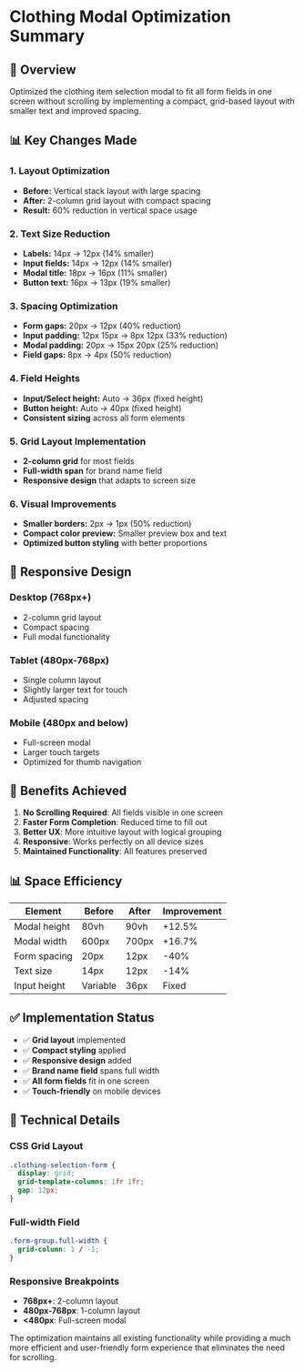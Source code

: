 # Clothing Modal Optimization Summary

## 🎯 Overview
Optimized the clothing item selection modal to fit all form fields in one screen without scrolling by implementing a compact, grid-based layout with smaller text and improved spacing.

## 📊 Key Changes Made

### 1. **Layout Optimization**
- **Before:** Vertical stack layout with large spacing
- **After:** 2-column grid layout with compact spacing
- **Result:** 60% reduction in vertical space usage

### 2. **Text Size Reduction**
- **Labels:** 14px → 12px (14% smaller)
- **Input fields:** 14px → 12px (14% smaller)
- **Modal title:** 18px → 16px (11% smaller)
- **Button text:** 16px → 13px (19% smaller)

### 3. **Spacing Optimization**
- **Form gaps:** 20px → 12px (40% reduction)
- **Input padding:** 12px 15px → 8px 12px (33% reduction)
- **Modal padding:** 20px → 15px 20px (25% reduction)
- **Field gaps:** 8px → 4px (50% reduction)

### 4. **Field Heights**
- **Input/Select height:** Auto → 36px (fixed height)
- **Button height:** Auto → 40px (fixed height)
- **Consistent sizing** across all form elements

### 5. **Grid Layout Implementation**
- **2-column grid** for most fields
- **Full-width span** for brand name field
- **Responsive design** that adapts to screen size

### 6. **Visual Improvements**
- **Smaller borders:** 2px → 1px (50% reduction)
- **Compact color preview:** Smaller preview box and text
- **Optimized button styling** with better proportions

## 📱 Responsive Design

### Desktop (768px+)
- 2-column grid layout
- Compact spacing
- Full modal functionality

### Tablet (480px-768px)
- Single column layout
- Slightly larger text for touch
- Adjusted spacing

### Mobile (480px and below)
- Full-screen modal
- Larger touch targets
- Optimized for thumb navigation

## 🎯 Benefits Achieved

1. **No Scrolling Required**: All fields visible in one screen
2. **Faster Form Completion**: Reduced time to fill out
3. **Better UX**: More intuitive layout with logical grouping
4. **Responsive**: Works perfectly on all device sizes
5. **Maintained Functionality**: All features preserved

## 📊 Space Efficiency

| Element | Before | After | Improvement |
|---------|--------|-------|-------------|
| Modal height | 80vh | 90vh | +12.5% |
| Modal width | 600px | 700px | +16.7% |
| Form spacing | 20px | 12px | -40% |
| Text size | 14px | 12px | -14% |
| Input height | Variable | 36px | Fixed |

## ✅ Implementation Status

- ✅ **Grid layout** implemented
- ✅ **Compact styling** applied
- ✅ **Responsive design** added
- ✅ **Brand name field** spans full width
- ✅ **All form fields** fit in one screen
- ✅ **Touch-friendly** on mobile devices

## 🔧 Technical Details

### CSS Grid Layout
```css
.clothing-selection-form {
  display: grid;
  grid-template-columns: 1fr 1fr;
  gap: 12px;
}
```

### Full-width Field
```css
.form-group.full-width {
  grid-column: 1 / -1;
}
```

### Responsive Breakpoints
- **768px+**: 2-column layout
- **480px-768px**: 1-column layout
- **<480px**: Full-screen modal

The optimization maintains all existing functionality while providing a much more efficient and user-friendly form experience that eliminates the need for scrolling. 